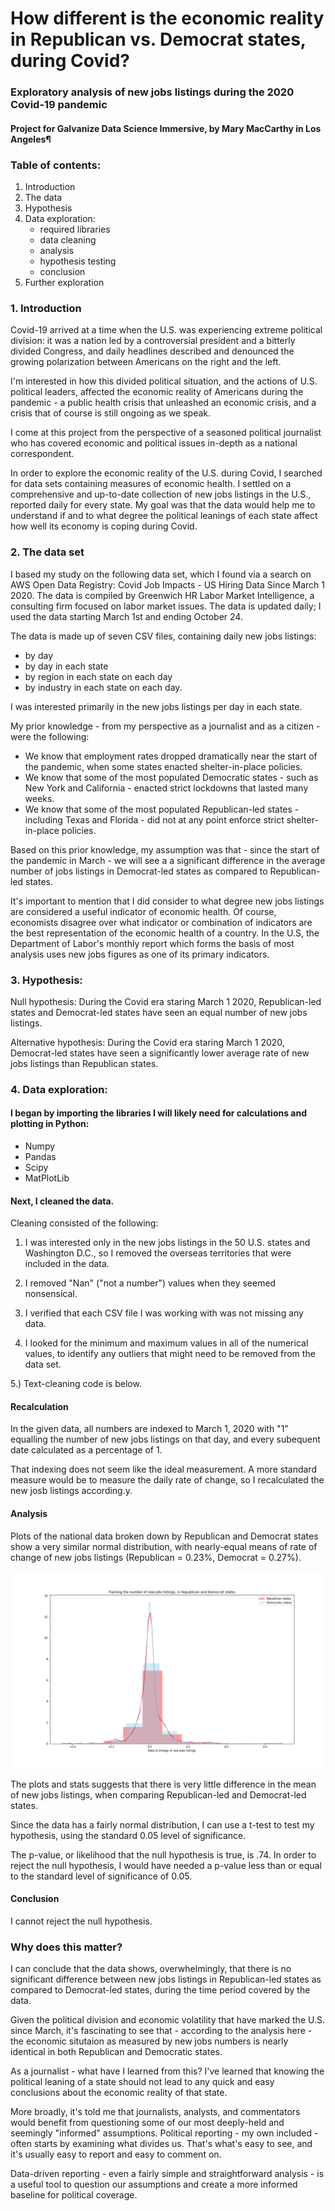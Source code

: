 # How different is the economic reality in Republican vs. Democrat states, during Covid?

### Exploratory  analysis of new jobs listings during the 2020 Covid-19 pandemic

#### Project for Galvanize Data Science Immersive, by Mary MacCarthy in Los Angeles¶


### Table of contents: 
1. Introduction
2. The data
3. Hypothesis
4. Data exploration:
    - required libraries
    - data cleaning
    - analysis
    - hypothesis testing
    - conclusion
5. Further exploration
 


### 1. Introduction

Covid-19 arrived at a time when the U.S. was experiencing extreme political division: it was a nation led by a controversial president and a bitterly divided Congress, and daily headlines described and denounced the growing polarization between Americans on the right and the left. 

I'm interested in how this divided political situation, and the actions of U.S. political leaders, affected the economic reality of Americans during the pandemic - a public health crisis that unleashed an economic crisis, and a crisis that of course is still ongoing as we speak. 

I come at this project from the perspective of a seasoned political journalist who has covered economic and political issues in-depth as a national correspondent. 

In order to explore the economic reality of the U.S. during Covid, I searched for data sets containing measures of economic health. I settled on a comprehensive and up-to-date collection of new jobs listings in the U.S., reported daily for every state. My goal was that the data would help me to understand if and to what degree the political leanings of each state affect how well its economy is coping during Covid. 


### 2. The data set 
I based my study on the following data set, which I found via a search on AWS Open Data Registry: Covid Job Impacts - US Hiring Data Since March 1 2020. The data is compiled by Greenwich HR Labor Market Intelligence, a consulting firm focused on labor market issues. The data is updated daily; I used the data starting March 1st and ending October 24. 

The data is made up of seven CSV files, containing daily new jobs listings:
- by day
- by day in each state
- by region in each state on each day
- by industry in each state on each day. 

I was interested primarily in the new jobs listings per day in each state. 

My prior knowledge - from my perspective as a journalist and as a citizen - were the following: 
- We know that employment rates dropped dramatically near the start of the pandemic, when some states enacted shelter-in-place policies.
- We know that some of the most populated Democratic states - such as New York and California - enacted strict lockdowns that lasted many weeks.
- We know that some of the most populated Republican-led states - including Texas and Florida - did not at any point enforce strict shelter-in-place policies. 
    
Based on this prior knowledge, my assumption was that - since the start of the pandemic in March - we will see a a significant difference in the average number of jobs listings in Democrat-led states as compared to Republican-led states. 
    
It's important to mention that I did consider to what degree new jobs listings are considered a useful indicator of economic health. Of course, economists disagree over what indicator or combination of indicators are the best representation of the economic health of a country. In the U.S, the Department of Labor's monthly report which forms the basis of most analysis uses new jobs figures as one of its primary indicators. 


### 3. Hypothesis: 

Null hypothesis:
During the Covid era staring March 1 2020, Republican-led states and Democrat-led states have seen an equal number of new jobs listings. 

Alternative hypothesis:
During the Covid era staring March 1 2020, Democrat-led states have seen a significantly lower average rate of new jobs listings than Republican states.


### 4. Data exploration:


#### I began by importing the libraries I will likely need for calculations and plotting in Python:

- Numpy
- Pandas
- Scipy
- MatPlotLib

#### Next, I cleaned the data. 

Cleaning consisted of the following:

1) I was interested only in the new jobs listings in the 50 U.S. states and Washington D.C., so I removed the overseas territories that were included in the data.

2) I removed "Nan" ("not a number") values when they seemed nonsensical. 

3) I verified that each CSV file I was working with was not missing any data.

4) I looked for the minimum and maximum values in all of the numerical values, to identify any outliers that might need to be removed from the data set. 

5.) Text-cleaning code is below.


#### Recalculation 

In the given data, all numbers are indexed to March 1, 2020 with "1" equalling the number of new jobs listings on that day, and every subequent date calculated as a percentage of 1.

That indexing does not seem like the ideal measurement. A more standard measure would be to measure the daily rate of change, so I recalculated the new josb listings according.y.

#### Analysis
Plots of the national data broken down by Republican and Democrat states show a very similar normal distribution, with nearly-equal means of rate of change of new jobs listings (Republican = 0.23%, Democrat = 0.27%).


<img src="images/double_histogram.png"/>


The plots and stats suggests that there is very little difference in the mean of new jobs listings, when comparing Republican-led and Democrat-led states. 

Since the data has a fairly normal distribution, I can use a t-test to test my hypothesis, using the standard 0.05 level of significance. 

The p-value, or likelihood that the null hypothesis is true, is .74. In order to reject the null hypothesis, I would have needed a p-value less than or equal to the standard level of significance of 0.05. 

#### Conclusion
I cannot reject the null hypothesis. 


### Why does this matter?
I can conclude that the data shows, overwhelmingly, that there is no significant difference between new jobs listings in Republican-led states as compared to Democrat-led states, during the time period covered by the data. 

Given the political division and economic volatility that have marked the U.S. since March, it's fascinating to see that - according to the analysis here - the economic situtaion as measured by new jobs numbers is nearly identical in both Republican and Democratic states.

As a journalist - what have I learned from this? I've learned that knowing the political leaning of a state should not lead to any quick and easy conclusions about the economic reality of that state. 

More broadly, it's told me that journalists, analysts, and commentators would benefit from questioning some of our most deeply-held and seemingly "informed" assumptions. Political reporting - my own included - often starts by examining what divides us. That's what's easy to see, and it's usually easy to report and easy to comment on. 

Data-driven reporting - even a fairly simple and straightforward analysis - is a useful tool to question our assumptions and create a more informed baseline for political coverage. 
